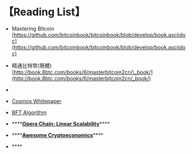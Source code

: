 # 【Reading List】

* Mastering Bitcoin [https://github.com/bitcoinbook/bitcoinbook/blob/develop/book.asciidoc](https://github.com/bitcoinbook/bitcoinbook/blob/develop/book.asciidoc)
* 精通比特幣\(簡體\) [http://book.8btc.com/books/6/masterbitcoin2cn/\_book/](http://book.8btc.com/books/6/masterbitcoin2cn/_book/)
* 






* [Cosmos Whitepaper](https://github.com/cosmos/cosmos/blob/master/WHITEPAPER.md)
* [BFT Algorithm](https://github.com/tendermint/tendermint/wiki/Byzantine-Consensus-Algorithm)
* \*\*\*\*[**Opera Chain: Linear Scalability**](https://medium.com/fantomfoundation/opera-chain-linear-scalability-28adf3f0e716)\*\*\*\*
* \*\*\*\*[**Awesome Cryptoeconomics**](https://github.com/jpantunes/awesome-cryptoeconomics#game-theory)\*\*\*\*
* \*\*\*\*

